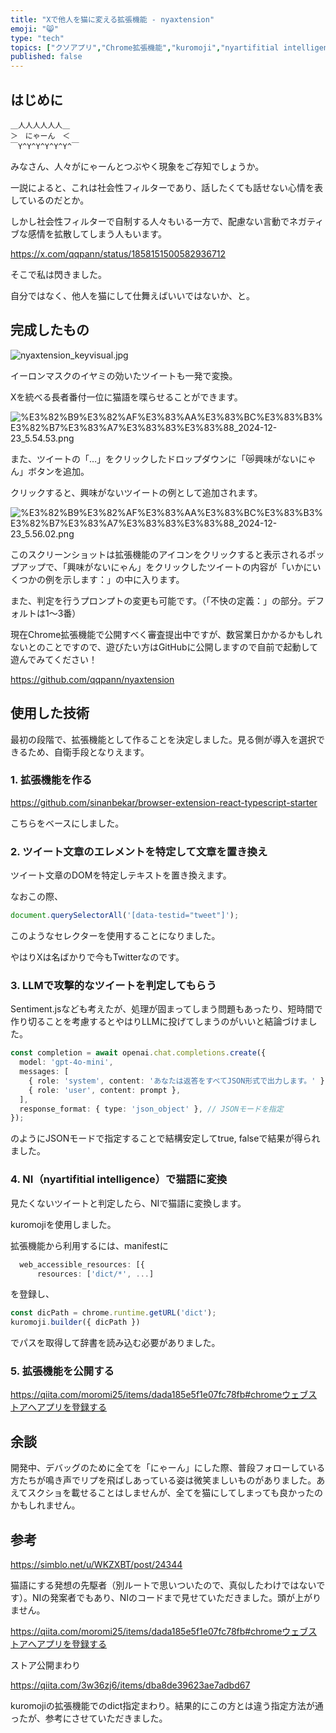 ```yaml
---
title: "Xで他人を猫に変える拡張機能 - nyaxtension"
emoji: "😸"
type: "tech"
topics: ["クソアプリ","Chrome拡張機能","kuromoji","nyartifitial intelligence","個人開発"]
published: false
---
```


## はじめに


```text
＿人人人人人人＿
＞　にゃーん　＜
￣Y^Y^Y^Y^Y^Y^￣
```


みなさん、人々がにゃーんとつぶやく現象をご存知でしょうか。


一説によると、これは社会性フィルターであり、話したくても話せない心情を表しているのだとか。


しかし社会性フィルターで自制する人々もいる一方で、配慮ない言動でネガティブな感情を拡散してしまう人もいます。


https://x.com/qqpann/status/1858151500582936712


そこで私は閃きました。


自分ではなく、他人を猫にして仕舞えばいいではないか、と。


## 完成したもの


![nyaxtension_keyvisual.jpg](https://api.notcms.com/v1/images/d5e70cad-ac7c-4da9-b852-1a91d9b660ad)


イーロンマスクのイヤミの効いたツイートも一発で変換。


Xを統べる長者番付一位に猫語を喋らせることができます。


![%E3%82%B9%E3%82%AF%E3%83%AA%E3%83%BC%E3%83%B3%E3%82%B7%E3%83%A7%E3%83%83%E3%83%88_2024-12-23_5.54.53.png](https://api.notcms.com/v1/images/3ef0052b-9fa2-4b74-a255-43b160ffde74)


また、ツイートの「…」をクリックしたドロップダウンに「😿興味がないにゃん」ボタンを追加。


クリックすると、興味がないツイートの例として追加されます。


![%E3%82%B9%E3%82%AF%E3%83%AA%E3%83%BC%E3%83%B3%E3%82%B7%E3%83%A7%E3%83%83%E3%83%88_2024-12-23_5.56.02.png](https://api.notcms.com/v1/images/7fe5c274-b8d0-40c6-b1a7-0773b06e46e2)


このスクリーンショットは拡張機能のアイコンをクリックすると表示されるポップアップで、「興味がないにゃん」をクリックしたツイートの内容が「いかにいくつかの例を示します：」の中に入ります。


また、判定を行うプロンプトの変更も可能です。（「不快の定義：」の部分。デフォルトは1〜3番）


現在Chrome拡張機能で公開すべく審査提出中ですが、数営業日かかるかもしれないとのことですので、遊びたい方はGitHubに公開しますので自前で起動して遊んでみてください！


https://github.com/qqpann/nyaxtension


## 使用した技術


最初の段階で、拡張機能として作ることを決定しました。見る側が導入を選択できるため、自衛手段となりえます。


### 1. 拡張機能を作る


https://github.com/sinanbekar/browser-extension-react-typescript-starter


こちらをベースにしました。


### 2. ツイート文章のエレメントを特定して文章を置き換え


ツイート文章のDOMを特定しテキストを置き換えます。


なおこの際、


```typescript
document.querySelectorAll('[data-testid="tweet"]');
```


このようなセレクターを使用することになりました。


やはりXは名ばかりで今もTwitterなのです。


### 3. LLMで攻撃的なツイートを判定してもらう


Sentiment.jsなども考えたが、処理が固まってしまう問題もあったり、短時間で作り切ることを考慮するとやはりLLMに投げてしまうのがいいと結論づけました。


```typescript
const completion = await openai.chat.completions.create({
  model: 'gpt-4o-mini',
  messages: [
    { role: 'system', content: 'あなたは返答をすべてJSON形式で出力します。' },
    { role: 'user', content: prompt },
  ],
  response_format: { type: 'json_object' }, // JSONモードを指定
});
```


のようにJSONモードで指定することで結構安定してtrue, falseで結果が得られました。


### 4. NI（nyartifitial intelligence）で猫語に変換


見たくないツイートと判定したら、NIで猫語に変換します。


kuromojiを使用しました。


拡張機能から利用するには、manifestに


```typescript
  web_accessible_resources: [{
      resources: ['dict/*', ...]
```


を登録し、


```typescript
const dicPath = chrome.runtime.getURL('dict');
kuromoji.builder({ dicPath })
```


でパスを取得して辞書を読み込む必要がありました。


### 5. 拡張機能を公開する


https://qiita.com/moromi25/items/dada185e5f1e07fc78fb#chromeウェブストアへアプリを登録する


## 余談


開発中、デバッグのために全てを「にゃーん」にした際、普段フォローしている方たちが鳴き声でリプを飛ばしあっている姿は微笑ましいものがありました。あえてスクショを載せることはしませんが、全てを猫にしてしまっても良かったのかもしれません。


## 参考


https://simblo.net/u/WKZXBT/post/24344


猫語にする発想の先駆者（別ルートで思いついたので、真似したわけではないです）。NIの発案者でもあり、NIのコードまで見せていただきました。頭が上がりません。


https://qiita.com/moromi25/items/dada185e5f1e07fc78fb#chromeウェブストアへアプリを登録する


ストア公開まわり


https://qiita.com/3w36zj6/items/dba8de39623ae7adbd67


kuromojiの拡張機能でのdict指定まわり。結果的にこの方とは違う指定方法が通ったが、参考にさせていただきました。

